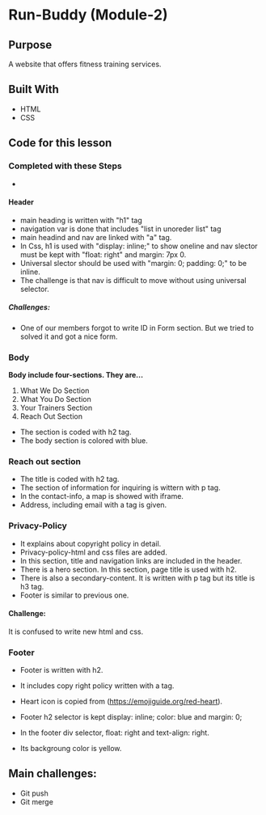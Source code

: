 # Run-Buddy (Module-2)

## Purpose
A website that offers fitness training services.

## Built With
* HTML
* CSS

## Code for this lesson
### Completed with these Steps
*

#### Header
* main heading is written with "h1" tag
* navigation var is done that includes "list in unoreder list" tag
* main headind and nav are linked with "a" tag.
* In Css, h1 is used with "display: inline;" to show oneline and nav slector must be kept   with "float: right" and margin: 7px 0.
* Universal slector should be used with "margin: 0; padding: 0;" to be inline.
* The challenge is that nav is difficult to move without using universal selector.

##### Challenges:
* One of our members forgot to write ID in Form section. But we tried to solved it and got a nice form.


### Body
**Body include four-sections. They are...**
1. What We Do Section
2. What You Do Section
3. Your Trainers Section
4. Reach Out Section
* The section is coded with h2 tag.
* The body section is colored with blue.

### Reach out section
* The title is coded with h2 tag.
* The section of information for inquiring is wittern with p tag. 
* In the contact-info, a map is showed with iframe.
* Address, including email with a tag is given.

### Privacy-Policy
* It explains about copyright policy in detail.
* Privacy-policy-html and css files are added.
* In this section, title and navigation links are included in the header.
* There is a hero section. In this section, page title is used with h2.
* There is also a secondary-content. It is written with p tag but its title is h3 tag.
* Footer is similar to previous one.
  
#### Challenge:
It is confused to write new html and css.

### Footer
* Footer is written with h2.
* It includes copy right policy written with a tag.
* Heart icon is copied from (https://emojiguide.org/red-heart).

* Footer h2 selector is kept display: inline; color: blue and margin: 0;
* In the footer div selector, float: right and text-align: right.
* Its backgroung color is yellow.


## Main challenges: 
* Git push
* Git merge
